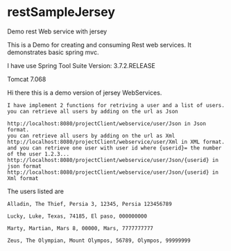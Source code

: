 # restSampleJersey
Demo rest Web service with jersey

This is a Demo for creating and consuming Rest web services.
It demonstrates basic spring mvc.

I have use 
Spring Tool Suite 
Version: 3.7.2.RELEASE

Tomcat 7.068 

Hi there this is a demo version of jersey WebServices.

    I have implement 2 functions for retriving a user and a list of users.
    you can retrieve all users by adding on the url as Json

    http://localhost:8080/projectClient/webservice/user/Json in Json format.
    you can retrieve all users by adding on the url as Xml
    http://localhost:8080/projectClient/webservice/user/Xml in XML format.
    and you can retrieve one user with user id where {userid}= the number of the user 1.2.3...
    http://localhost:8080/projectClient/webservice/user/Json/{userid} in json format
    http://localhost:8080/projectClient/webservice/user/Json/{userid} in Xml format 

The users listed are

    Alladin, The Thief, Persia 3, 12345, Persia 123456789

    Lucky, Luke, Texas, 74185, El paso, 000000000

    Marty, Martian, Mars 8, 00000, Mars, 7777777777

    Zeus, The Olympian, Mount Olympos, 56789, Olympos, 99999999



